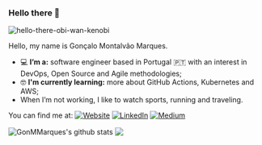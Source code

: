 ### Hello there 👋

![hello-there-obi-wan-kenobi](https://github.com/gonmmarques/GonMMarques/assets/9379664/88664cea-5847-4421-b426-1cc5e5abba9e)

Hello, my name is Gonçalo Montalvão Marques. 

- 💻 **I’m a:** software engineer based in Portugal 🇵🇹 with an interest in DevOps, Open Source and Agile methodologies;
- 🤓 **I'm currently learning:** more about GitHub Actions, Kubernetes and AWS;
- When I’m not working, I like to watch sports, running and traveling.

You can find me at:
[<img alt="Website" src="https://img.shields.io/website?up_message=Byte-sized%20Tidbits&up_color=white&url=https%3A%2F%2Fgonmmarques.github.io&style=for-the-badge&label=%20%20%20">](https://gonmmarques.github.io/)
[<img alt="LinkedIn" src="https://img.shields.io/badge/linkedin-%230077B5.svg?&style=for-the-badge&logo=linkedin&logoColor=white" />](https://www.linkedin.com/in/goncalommarques/)
[<img alt="Medium" src="https://img.shields.io/badge/medium-%2312100E.svg?&style=for-the-badge&logo=medium&logoColor=white" />](https://medium.com/@goncalo.m.marques)

<a>
  <img align="center" src="https://github-readme-stats.vercel.app/api?username=GonMMarques&show_icons=true&include_all_commits=true&theme=dracula&ver=ahaha" alt="GonMMarques's github stats" />
</a>
<a>
  <img align="center" src="https://github-readme-stats.vercel.app/api/top-langs/?username=GonMMarques&layout=compact&theme=dracula&&ver=gmm" />
</a>
